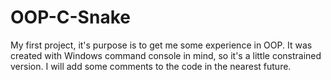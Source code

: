 # OOP-C-Snake
My first project, it's purpose is to get me some experience in OOP.
It was created with Windows command console in mind, so it's a little constrained version. I will add some comments to the code in the
nearest future.
